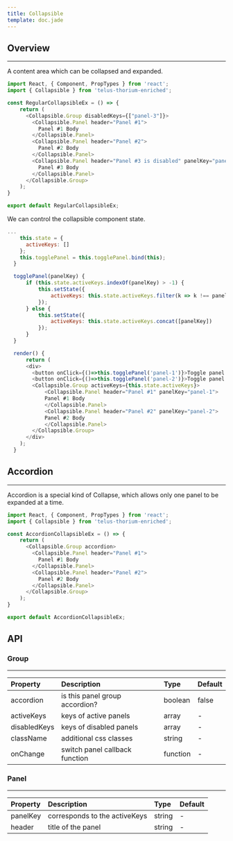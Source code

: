 ```yaml
---
title: Collapsible
template: doc.jade
---
```


## Overview

---

A content area which can be collapsed and expanded.
<div id="regularCollapsibleExample"></div>
<script type="text/babel">
  ReactDOM.render(
    <Thorium.RegularCollapsibleExample />,
    document.getElementById('regularCollapsibleExample')
  );
</script>

```javascript
import React, { Component, PropTypes } from 'react';
import { Collapsible } from 'telus-thorium-enriched';

const RegularCollapsibleEx = () => {
    return (
      <Collapsible.Group disabledKeys={["panel-3"]}>
        <Collapsible.Panel header="Panel #1">
          Panel #1 Body
        </Collapsible.Panel>
        <Collapsible.Panel header="Panel #2">
          Panel #2 Body
        </Collapsible.Panel>
        <Collapsible.Panel header="Panel #3 is disabled" panelKey="panel-3">
          Panel #3 Body
        </Collapsible.Panel>
      </Collapsible.Group>
    );
}

export default RegularCollapsibleEx;
```

We can control the collapsible component state.
<div id="controlledCollapsibleExample"></div>
<script type="text/babel">
  ReactDOM.render(
    <Thorium.ControlledCollapsibleExample />,
    document.getElementById('controlledCollapsibleExample')
  );
</script>

```javascript
...
    this.state = {
      activeKeys: []
    };
    this.togglePanel = this.togglePanel.bind(this);
  }

  togglePanel(panelKey) {
      if (this.state.activeKeys.indexOf(panelKey) > -1) {
          this.setState({
              activeKeys: this.state.activeKeys.filter(k => k !== panelKey)
          });
      } else {
          this.setState({
              activeKeys: this.state.activeKeys.concat([panelKey])
          });
      }
  }

  render() {
      return (
      <div>
        <button onClick={()=>this.togglePanel('panel-1')}>Toggle panel #1</button>
        <button onClick={()=>this.togglePanel('panel-2')}>Toggle panel #2</button>
        <Collapsible.Group activeKeys={this.state.activeKeys}>
            <Collapsible.Panel header="Panel #1" panelKey="panel-1">
            Panel #1 Body
            </Collapsible.Panel>
            <Collapsible.Panel header="Panel #2" panelKey="panel-2">
            Panel #2 Body
            </Collapsible.Panel>
        </Collapsible.Group>
      </div>  
    );
  }
```

## Accordion

---

Accordion is a special kind of Collapse, which allows only one panel to be expanded at a time.

<div id="accordionCollapsibleExample"></div>
<script type="text/babel">
  ReactDOM.render(
    <Thorium.AccordionCollapsibleExample />,
    document.getElementById('accordionCollapsibleExample')
  );
</script>

```javascript
import React, { Component, PropTypes } from 'react';
import { Collapsible } from 'telus-thorium-enriched';

const AccordionCollapsibleEx = () => {
    return (
      <Collapsible.Group accordion>
        <Collapsible.Panel header="Panel #1">
          Panel #1 Body
        </Collapsible.Panel>
        <Collapsible.Panel header="Panel #2">
          Panel #2 Body
        </Collapsible.Panel>
      </Collapsible.Group>
    );
}

export default AccordionCollapsibleEx;
```
## API
### Group

---
| Property |   Description   | Type | Default |
|:----|:------|:---|:---|
| accordion | is this panel group accordion? | boolean |  false |
| activeKeys | keys of active panels |   array |  - |
| disabledKeys | keys of disabled panels |   array |  - |
| className | additional css classes |   string |  - |
| onChange | switch panel callback function | function | -  |

### Panel

---
| Property |   Description   | Type | Default |
|:----|:--------|:---|:---|
| panelKey |  corresponds to the activeKeys | string |  - |
| header |    title of the panel   |   string |  - |
